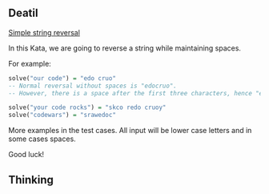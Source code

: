## Deatil

[Simple string reversal](https://www.codewars.com/kata/simple-string-reversal)

In this Kata, we are going to reverse a string while maintaining spaces. 

For example:

```haskell
solve("our code") = "edo cruo"
-- Normal reversal without spaces is "edocruo". 
-- However, there is a space after the first three characters, hence "edo cruo"

solve("your code rocks") = "skco redo cruoy"
solve("codewars") = "srawedoc"
```

More examples in the test cases. All input will be lower case letters and in some cases spaces.

Good luck!

## Thinking

